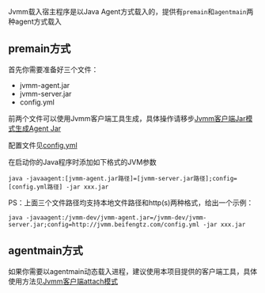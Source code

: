 Jvmm载入宿主程序是以Java Agent方式载入的，提供有`premain`和`agentmain`两种agent方式载入

## premain方式

首先你需要准备好三个文件：

* jvmm-agent.jar
* jvmm-server.jar
* config.yml

前两个文件可以使用Jvmm客户端工具生成，具体操作请移步[Jvmm客户端Jar模式生成Agent Jar](../client/README.md#生成Agent依赖Jar)

配置文件见[config.yml](../server/src/main/resources/config.yml)

在启动你的Java程序时添加如下格式的JVM参数

```shell
java -javaagent:[jvmm-agent.jar路径]=[jvmm-server.jar路径];config=[config.yml路径] -jar xxx.jar
```

PS：上面三个文件路径均支持本地文件路径和http(s)两种格式，给出一个示例：
```shell
java -javaagent:/jvmm-dev/jvmm-agent.jar=/jvmm-dev/jvmm-server.jar;config=http://jvmm.beifengtz.com/config.yml -jar xxx.jar
```

## agentmain方式

如果你需要以agentmain动态载入进程，建议使用本项目提供的客户端工具，具体使用方法见[Jvmm客户端attach模式](../client/README.md#装载)
